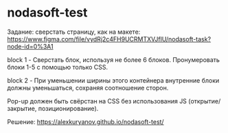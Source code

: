 # nodasoft-test

Задание: сверстать страницу, как на макете:
https://www.figma.com/file/vydRj2c4FH9UCRMTXVJfIU/nodasoft-task?node-id=0%3A1

block 1 - Сверстать блок, используя не более 6 блоков. Пронумеровать блоки 1-5 с помощью только CSS.

block 2 - При уменьшении ширины этого контейнера внутренние блоки должны уменьшаться, сохраняя соотношение сторон.

Pop-up должен быть свёрстан на CSS без использования JS (открытие/закрытие, позиционирование).

Решение: 
https://alexkuryanov.github.io/nodasoft-test/
